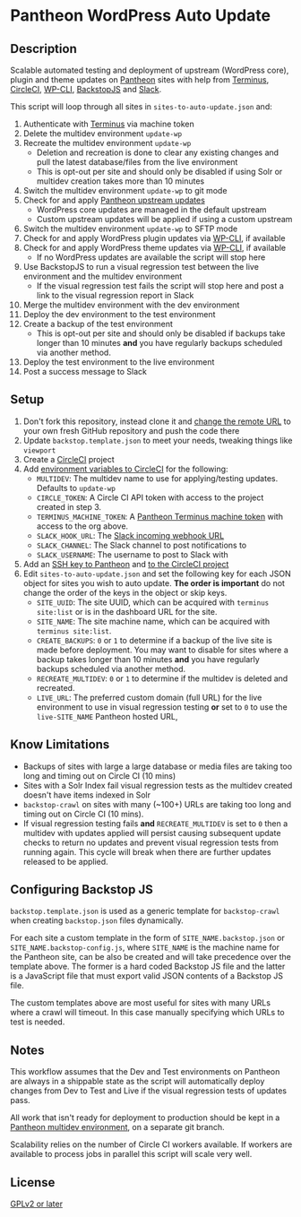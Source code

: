 # Pantheon WordPress Auto Update #

## Description ##
Scalable automated testing and deployment of upstream (WordPress core), plugin and theme updates on [Pantheon](https://pantheon.io) sites with help from [Terminus](https://github.com/pantheon-systems/terminus), [CircleCI](https://circleci.com), [WP-CLI](http://wp-cli.org/), [BackstopJS](https://garris.github.io/BackstopJS/) and [Slack](https://slack.com/).

This script will loop through all sites in `sites-to-auto-update.json` and:

1. Authenticate with [Terminus](https://github.com/pantheon-systems/terminus) via machine token
2. Delete the multidev environment `update-wp`
3. Recreate the multidev environment `update-wp`
	* Deletion and recreation is done to clear any existing changes and pull the latest database/files from the live environment
	* This is opt-out per site and should only be disabled if using Solr or multidev creation takes more than 10 minutes
4. Switch the multidev environment `update-wp` to git mode
5. Check for and apply [Pantheon upstream updates](https://pantheon.io/docs/upstream-updates/)
	* WordPress core updates are managed in the default upstream
	* Custom upstream updates will be applied if using a custom upstream
6. Switch the multidev environment `update-wp` to SFTP mode
7. Check for and apply WordPress plugin updates via [WP-CLI](http://wp-cli.org/), if available
8. Check for and apply WordPress theme updates via [WP-CLI](http://wp-cli.org/), if available
	* If no WordPress updates are available the script will stop here
9. Use BackstopJS to run a visual regression test between the live environment and the multidev environment
	* If the visual regression test fails the script will stop here and post a link to the visual regression report in Slack
10. Merge the multidev environment with the dev environment
11. Deploy the dev environment to the test environment
12. Create a backup of the test environment
	* This is opt-out per site and should only be disabled if backups take longer than 10 minutes **and** you have regularly backups scheduled via another method.
13. Deploy the test environment to the live environment
14. Post a success message to Slack

## Setup ##
1. Don't fork this repository, instead clone it and [change the remote URL](https://help.github.com/articles/changing-a-remote-s-url/) to your own fresh GitHub repository and push the code there
2. Update `backstop.template.json` to meet your needs, tweaking things like `viewport`
3. Create a [CircleCI](https://circleci.com) project
4. Add [environment variables to CircleCI](https://circleci.com/docs/environment-variables/) for the following:
	* `MULTIDEV`: The multidev name to use for applying/testing updates. Defaults to `update-wp`
	* `CIRCLE_TOKEN`: A Circle CI API token with access to the project created in step 3.
	* `TERMINUS_MACHINE_TOKEN`: A [Pantheon Terminus machine token](https://pantheon.io/docs/machine-tokens/) with access to the org above.
	* `SLACK_HOOK_URL`: The [Slack incoming webhook URL](https://api.slack.com/incoming-webhooks)
	* `SLACK_CHANNEL`: The Slack channel to post notifications to
	* `SLACK_USERNAME`: The username to post to Slack with
5. Add an [SSH key to Pantheon](https://pantheon.io/docs/ssh-keys/) and [to the CircleCI project](https://circleci.com/docs/permissions-and-access-during-deployment/)
6. Edit `sites-to-auto-update.json` and set the following key for each JSON object for sites you wish to auto update. **The order is important** do not change the order of the keys in the object or skip keys.
	* `SITE_UUID`: The site UUID, which can be acquired with `terminus site:list` or is in the dashboard URL for the site.
	* `SITE_NAME`: The site machine name, which can be acquired with `terminus site:list`.
	* `CREATE_BACKUPS`: `0` or `1` to determine if a backup of the live site is made before deployment. You may want to disable for sites where a backup takes longer than 10 minutes **and** you have regularly backups scheduled via another method.
	* `RECREATE_MULTIDEV`: `0` or `1` to determine if the multidev is deleted and recreated.
	* `LIVE_URL`: The preferred custom domain (full URL) for the live environment to use in visual regression testing **or** set to `0` to use the `live-SITE_NAME` Pantheon hosted URL,

## Know Limitations ##
* Backups of sites with large a large database or media files are taking too long and timing out on Circle CI (10 mins)
* Sites with a Solr Index fail visual regression tests as the multidev created doesn't have items indexed in Solr
* `backstop-crawl` on sites with many (~100+) URLs are taking too long and timing out on Circle CI (10 mins).
* If visual regression testing fails **and** `RECREATE_MULTIDEV` is set to `0` then a multidev with updates applied will persist causing subsequent update checks to return no updates and prevent visual regression tests from running again. This cycle will break when there are further updates released to be applied.

## Configuring Backstop JS ##
`backstop.template.json` is used as a generic template for `backstop-crawl` when creating `backstop.json` files dynamically.

For each site a custom template in the form of `SITE_NAME.backstop.json` or `SITE_NAME.backstop-config.js`, where `SITE_NAME` is the machine name for the Pantheon site, can be also be created and will take precedence over the template above. The former is a hard coded Backstop JS file and the latter is a JavaScript file that must export valid JSON contents of a Backstop JS file.

The custom templates above are most useful for sites with many URLs where a crawl will timeout. In this case manually specifying which URLs to test is needed.

## Notes ##
This workflow assumes that the Dev and Test environments on Pantheon are always in a shippable state as the script will automatically deploy changes from Dev to Test and Live if the visual regression tests of updates pass.

All work that isn't ready for deployment to production should be kept in a [Pantheon multidev environment](https://pantheon.io/docs/multidev/), on a separate git branch.

Scalability relies on the number of Circle CI workers available. If workers are available to process jobs in parallel this script will scale very well.

## License ##
[GPLv2 or later](http://www.gnu.org/licenses/gpl-2.0.html)